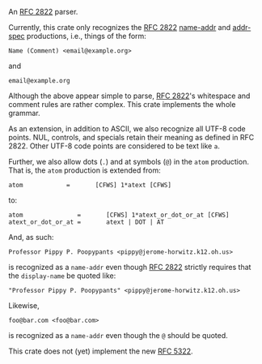 An [RFC 2822] parser.

  [RFC 2822]: https://tools.ietf.org/html/rfc2822

Currently, this crate only recognizes the [RFC 2822] [name-addr] and
[addr-spec] productions, i.e., things of the form:

  [name-addr]: https://tools.ietf.org/html/rfc2822#section-3.4
  [addr-spec]: https://tools.ietf.org/html/rfc2822#section-3.4.1

```
Name (Comment) <email@example.org>
```

and

```
email@example.org
```

Although the above appear simple to parse, [RFC 2822]'s whitespace and
comment rules are rather complex.  This crate implements the whole
grammar.

As an extension, in addition to ASCII, we also recognize all UTF-8
code points.  NUL, controls, and specials retain their meaning as
defined in RFC 2822.  Other UTF-8 code points are considered to be
text like `a`.

Further, we also allow dots (`.`) and at symbols (`@`) in the `atom`
production.  That is, the `atom` production is extended from:

```
atom            =       [CFWS] 1*atext [CFWS]
```

to:

```
atom               =       [CFWS] 1*atext_or_dot_or_at [CFWS]
atext_or_dot_or_at =       atext | DOT | AT
```

And, as such:

```
Professor Pippy P. Poopypants <pippy@jerome-horwitz.k12.oh.us>
```

is recognized as a `name-addr` even though [RFC 2822] strictly
requires that the `display-name` be quoted like:

```
"Professor Pippy P. Poopypants" <pippy@jerome-horwitz.k12.oh.us>
```

Likewise,

```
foo@bar.com <foo@bar.com>
```

is recognized as a `name-addr` even though the `@` should be quoted.

This crate does not (yet) implement the new [RFC 5322].

  [RFC 5322]: https://tools.ietf.org/html/rfc5322
